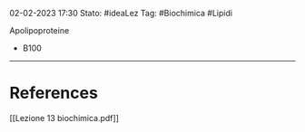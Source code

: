 02-02-2023 17:30
Stato: #ideaLez 
Tag: #Biochimica #Lipidi

Apolipoproteine
- B100

---
# References

[[Lezione 13 biochimica.pdf]]


